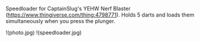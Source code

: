 Speedloader for CaptainSlug's YEHW Nerf Blaster (https://www.thingiverse.com/thing:4798771).  Holds 5 darts and loads them simultaneously when you press the plunger.

!(photo.jpg)
!(speedloader.jpg)
